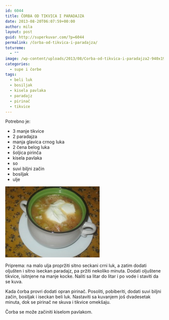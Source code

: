 ```yaml
---
id: 6044
title: ČORBA OD TIKVICA I PARADAJZA
date: 2013-08-20T06:07:59+00:00
author: mila
layout: post
guid: http://superkuvar.com/?p=6044
permalink: /čorba-od-tikvica-i-paradajza/
totvreme:
  - ""
image: /wp-content/uploads/2013/08/Corba-od-tikvica-i-paradajza2-940x198.jpg
categories:
  - supe i čorbe
tags:
  - beli luk
  - bosiljak
  - kisela pavlaka
  - paradajz
  - pirinač
  - tikvice
---
```

Potrebno je:

  * 3 manje tikvice
  * 2 paradajza
  * manja glavica crnog luka
  * 2 čena belog luka
  * šoljica pirinča
  * kisela pavlaka
  * so
  * suvi biljni začin
  * bosiljak
  * ulje

[<img class="alignnone size-medium wp-image-6048" src="/wp-content/uploads/2013/08/Corba-od-tikvica-i-paradajza2-300x225.jpg" alt="Corba od tikvica i paradajza" width="300" height="225" />](/wp-content/uploads/2013/08/Corba-od-tikvica-i-paradajza2-e1376924208361.jpg)

Priprema: na malo ulja propržiti sitno seckani crni luk, a zatim dodati oljušten i sitno iseckan paradajz, pa pržiti nekoliko minuta. Dodati oljuštene tikvice, isitnjene na manje kocke. Naliti sa litar do litar i po vode i staviti da se kuva.

Kada čorba provri dodati opran pirinač. Posoliti, pobiberiti, dodati suvi biljni začin, bosiljak i iseckan beli luk. Nastaviti sa kuvanjem još dvadesetak minuta, dok se pirinač ne skuva i tikvice omekšaju.

Čorba se može začiniti kiselom pavlakom.